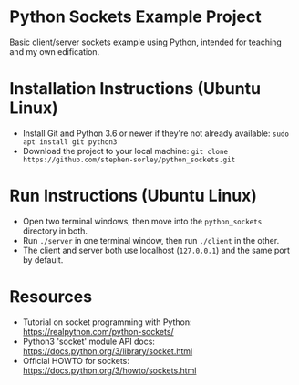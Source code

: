# Python Sockets Example Project
Basic client/server sockets example using Python, intended for teaching and my own edification.

# Installation Instructions (Ubuntu Linux)
  - Install Git and Python 3.6 or newer if they're not already available: `sudo apt install git python3`
  - Download the project to your local machine: `git clone https://github.com/stephen-sorley/python_sockets.git`

# Run Instructions (Ubuntu Linux)
  - Open two terminal windows, then move into the `python_sockets` directory in both.
  - Run `./server` in one terminal window, then run `./client` in the other.
  - The client and server both use localhost (`127.0.0.1`) and the same port by default.

# Resources
  - Tutorial on socket programming with Python: https://realpython.com/python-sockets/
  - Python3 'socket' module API docs: https://docs.python.org/3/library/socket.html
  - Official HOWTO for sockets: https://docs.python.org/3/howto/sockets.html


